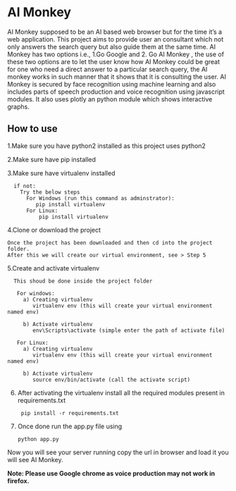 # AI Monkey
AI Monkey supposed to be an AI based web browser but for the time it’s a web application. 
This project aims to provide user an consultant which not only answers the search query but also guide them at the same time. 
AI Monkey has two options i.e., 
1.Go Google and 
2. Go AI Monkey , 
the use of these two options are to let the user know how AI Monkey could be great for one who need a direct answer to a 
particular search query, the AI monkey works in such manner that it shows that it is consulting the user. 
AI Monkey is secured by face recognition using machine learning and also includes parts of speech production 
and voice recognition using javascript modules. It also uses plotly an python module which shows interactive graphs.

## How to use
>
  1.Make sure you have python2 installed as this project uses python2
  
  2.Make sure have pip installed
  
  3.Make sure have virtualenv installed
  
      if not:
        Try the below steps
          For Windows (run this command as adminstrator):
             pip install virtualenv
          For Linux:
              pip install virtualenv
  
  4.Clone or download the project
  
    Once the project has been downloaded and then cd into the project folder. 
    After this we will create our virtual environment, see > Step 5
  
  5.Create and activate virtualenv
  
      This shoud be done inside the project folder  
      
       For windows:
         a) Creating virtualenv 
            virtualenv env (this will create your virtual environment named env)
            
         b) Activate virtualenv
            env\Scripts\activate (simple enter the path of activate file)
            
       For Linux:
         a) Creating virtualenv 
            virtualenv env (this will create your virtual environment named env)
            
         b) Activate virtualenv
            source env/bin/activate (call the activate script)
                 
  
  
  6. After activating the virtualenv install all the required modules present in requirements.txt
  
          pip install -r requirements.txt
      
  7. Once done run the app.py file using
         
         python app.py
         
  Now you will see your server running copy the url in browser and load it you will see AI Monkey.
  
  **Note: Please use Google chrome as voice production may not work in firefox.**
